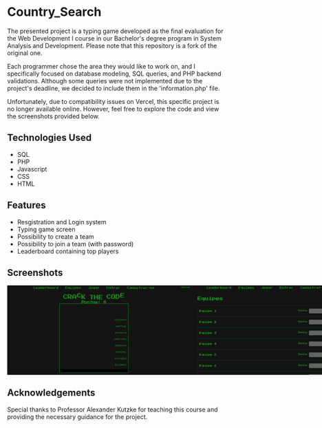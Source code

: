 # Country_Search
The presented project is a typing game developed as the final evaluation for the Web Development I course in our Bachelor's degree program in System Analysis and Development. Please note that this repository is a fork of the original one.

Each programmer chose the area they would like to work on, and I specifically focused on database modeling, SQL queries, and PHP backend validations. Although some queries were not implemented due to the project's deadline, we decided to include them in the 'information.php' file.

Unfortunately, due to compatibility issues on Vercel, this specific project is no longer available online. However, feel free to explore the code and view the screenshots provided below.

## Technologies Used
- SQL
- PHP
- Javascript
- CSS
- HTML

## Features
- Resgistration and Login system
- Typing game screen
- Possibility to create a team
- Possibility to join a team (with password)
- Leaderboard containing top players

## Screenshots
<div style="display: flex;">
  <img src="./images/printScreen1.PNG" alt="Main screen print" style="width: 80%">
  <br>
  <br>
  <img src="./images/printScreen2.PNG" alt="Teams screen print" style="width: 80%">
  <br>
  <br>
  <img src="./images/printScreen3.PNG" alt="Register screen print" style="width: 35%">
  <img src="./images/printScreen4.PNG" alt="Login screen print" style="width: 45%">
  <br>
  <br>
  <img src="./images/printScreen5.PNG" alt="Leaderboard screen print" style="width: 80%">
</div>

## Acknowledgements
Special thanks to Professor Alexander Kutzke for teaching this course and providing the necessary guidance for the project.
